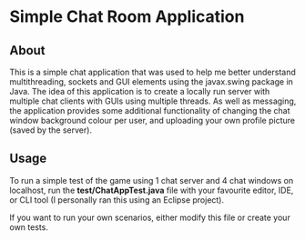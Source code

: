 # Simple Chat Room Application

## About

This is a simple chat application that was used to help me better understand multithreading, sockets and GUI elements using the javax.swing package in Java. The idea of this application is to create a locally run server with multiple chat clients with GUIs using multiple threads. As well as messaging, the application provides some additional functionality of changing the chat window background colour per user, and uploading your own profile picture (saved by the server).

## Usage

To run a simple test of the game using 1 chat server and 4 chat windows on localhost, run the **test/ChatAppTest.java** file with your favourite editor, IDE, or CLI tool (I personally ran this using an Eclipse project).

If you want to run your own scenarios, either modify this file or create your own tests.
